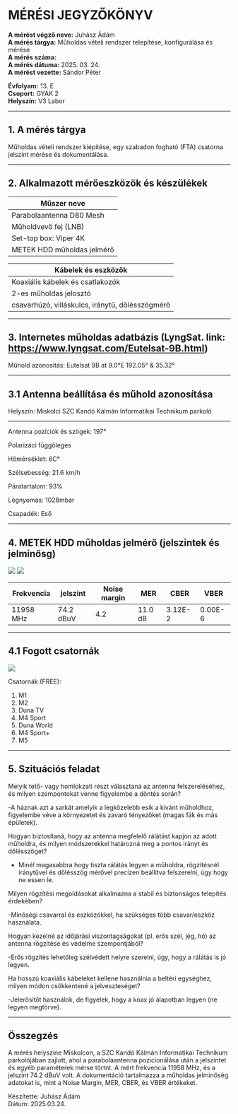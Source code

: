 
# MÉRÉSI JEGYZŐKÖNYV

**A mérést végző neve:** Juhász Ádám     
**A mérés tárgya:** Műholdas vételi rendszer telepítése, konfigurálása és mérése           
**A mérés száma:**     
**A mérés dátuma:** 2025. 03. 24.         
**A mérést vezette:** Sándor Péter   

**Évfolyam:** 13. E  
**Csoport:** GYAK 2  
**Helyszín:** V3 Labor  

--------------
## 1. A mérés tárgya  

Műholdas vételi rendszer kiépítése, egy szabadon fogható (FTA) csatorna jelszint mérése és dokumentálása.    


--------------------------

## 2. Alkalmazott mérőeszközök és készülékek

| Műszer neve                                       |  
| ------------------------------------------------- | 
| Parabolaantenna D80 Mesh                          |  
| Műholdvevő fej (LNB)                              |  
| Set-top box: Viper 4K                     |  
| METEK HDD műholdas jelmérő                        |  
 

|         Kábelek és eszközök              | 
| ------------------------------------------------- | 
|         Koaxiális kábelek és csatlakozók             |   
|         2-es műholdas jelosztó             | 
|         csavarhúzó, villáskulcs, iránytű, dőlésszögmérő             | 


------------------------------------------------------------------- 

## 3. Internetes műholdas adatbázis (LyngSat. link: https://www.lyngsat.com/Eutelsat-9B.html)  

Műhold azonosítás: Eutelsat 9B at 9.0°E 192.05° & 35.32° 




-------------------------------------------------------------------------
## 3.1 Antenna beállítása és műhold azonosítása   

Helyszín: Miskolci SZC Kandó Kálmán Informatikai Technikum parkoló

----------------------------------------------------------------------- 

Antenna pozíciók és szögek:  197°

Polarizáci függőleges

Hőmérséklet: 6C°  

Szélsebesség: 21.6 km/h 

Páratartalom: 93%   

Légnyomás: 1028mbar

Csapadék: Eső  


-------------------------------------------------------------------------
## 4. METEK HDD műholdas jelmérő (jelszintek és jelminősg)    

<img src="https://github.com/user-attachments/assets/337d8c8d-3b89-45e0-8187-f47d9d308139">   




<img src="https://github.com/user-attachments/assets/900e6375-f6c3-4e5a-a0dd-8fbfd6619f59">   

| Frekvencia                        | jelszint      | Noise margin | MER    | CBER   | VBER   |   
| --------------------------------- | --------------| -------------|--------|--------|--------|   
|      11958 MHz                    |   74.2 dBuV   |  4.2         | 11.0 dB| 3.12E-2| 0.00E-6|    


------------------------------------

## 4.1 Fogott csatornák 

<img src="https://github.com/user-attachments/assets/267f684c-65d7-493d-89eb-b675e8b9acc6">  

Csatornák (FREE):  
1. M1   
2. M2   
3. Duna TV   
4. M4 Sport   
5. Duna World  
6. M4 Sport+   
7. M5


-------------------------------------------------------------------------
## 5. Szituációs feladat    

Melyik tető- vagy homlokzati részt választaná az antenna felszereléséhez, és milyen szempontokat venne figyelembe a döntés során?    

-A háznak azt a sarkát amelyik a legközelebb esik a kívánt műholdhoz, figyelembe véve a környezetet és zavaró tényezőket (magas fák és más épületek).   

    
Hogyan biztosítaná, hogy az antenna megfelelő rálátást kapjon az adott műholdra, és milyen módszerekkel határozná meg a pontos irányt és dőlésszöget?  

- Minél magasabbra hogy tiszta rálátás legyen a műholdra, rögzítésnél iránytűvel és dőlésszög mérővel precízen beállítva felszerelni, úgy hogy ne essen le.  
      
Milyen rögzítési megoldásokat alkalmazna a stabil és biztonságos telepítés érdekében?   

-Minőségi csavarral és eszközökkel, ha szükséges több csavar/eszköz használata.   
    
Hogyan kezelné az időjárási viszontagságokat (pl. erős szél, jég, hó) az antenna rögzítése és védelme szempontjából?    

-Erős rögzítés lehetőleg szélvédett helyre szerelni, úgy, hogy a rálátás is jó legyen.  

Ha hosszú koaxiális kábeleket kellene használnia a beltéri egységhez, milyen módon csökkentené a jelveszteséget?   
    
-Jelerősítőt használok, de figyelek, hogy a koax jó álapotban legyen (ne legyen megtörve).  

-------------------------------------------------------------------------  

## Összegzés
A mérés helyszíne Miskolcon, a SZC Kandó Kálmán Informatikai Technikum parkolójában zajlott, ahol a parabolaantenna pozicionálása után a jelszintet és egyéb paraméterek mérse törtnt. A mért frekvencia 11958 MHz, és a jelszint 74.2 dBuV volt. A dokumentáció tartalmazza a műholdas jelminőség adatokat is, mint a Noise Margin, MER, CBER, és VBER értékeket.

Készítette: Juhász Ádám  
Dátum: 2025.03.24.    
